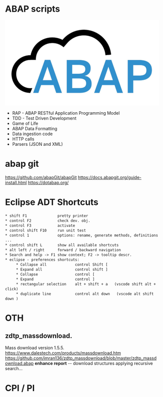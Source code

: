 # ABAP scripts
  ![sc1](https://github.com/davidvela/ABAP_scripts/blob/master/assets/aPaaS.jpg)
* RAP - ABAP RESTful Application Programming Model 
* TDD - Test Driven Development 
* Game of Life 
* ABAP Data Formatting
* Data ingestion code 
* HTTP calls 
* Parsers (JSON and XML)

# abap git
https://github.com/abapGit/abapGit
https://docs.abapgit.org/guide-install.html
https://dotabap.org/

# Eclipse ADT Shortcuts

    * shift F1              pretty printer 
    * control F2            check dev. obj. 
    * control F3            activate 
    * control shift F10     run unit test 
    * control 1             options: rename, generate methods, definitions ... 
    * control shift L       show all available shortcuts 
    * alt left / right      forward / backward navigation
    * Search and help -> F1 show context; F2 -> tooltip descr. 
    * eclipse - preferences shortcuts: 
         * Collapse all             control Shift [ 
         * Expand all               control shift ]
         * Collapse                 control [
         * Expand                   control ] 
         * rectangular selection    alt + shift + a   (vscode shift alt + click) 
         * duplicate line           control alt down   (vscode alt shift down ) 
# OTH
## zdtp_massdownload.
Mass download version 1.5.5.
https://www.dalestech.com/products/massdownload.htm
https://github.com/imran136/zdtp_massdownload/blob/master/zdtp_massdownload.abap
**enhance report** -- download structures applying recursive search... 

# CPI / PI 
